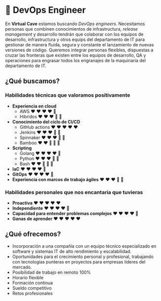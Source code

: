 
# :rocket: DevOps Engineer

En **Virtual Cave** estamos buscando *DevOps engineers*. Necesitamos personas que combinen conocimientos de infrastructura, *release management* y desarrollo tendrán que colaborar con los equipos de desarrollo, infrastructura y otros equips del departamento de IT para gestionar de manera fluída, segura y constante el lanzamiento de nuevas versiones de código. Queremos integrar personas flexibles, dispuestas a cruzar las fronteras que existen entre los equipos de desarrollo, QA y operaciones para engrasar todos los engranajes de la maquinaria del departamento de IT.

## ¿Qué buscamos?

### Habilidades técnicas que valoramos positivamente

- **Experiencia en cloud**
  - AWS :heart: :heart: :heart: :heart: :blue_heart:
  - Híbridos :heart: :heart: :heart: :blue_heart: :blue_heart:
- **Conocimiento del ciclo de CI/CD**
  - GitHub actions :heart: :heart: :heart: :heart: :heart:  
  - Jenkins :heart: :heart: :heart: :blue_heart: :blue_heart:  
  - Spinnaker :heart: :heart: :heart: :blue_heart: :blue_heart:
  - Bamboo :heart: :heart: :blue_heart: :blue_heart: :blue_heart:
- **Scripting**
  - Golang  :heart: :heart: :heart: :heart: :blue_heart:
  - Python :heart: :heart: :heart: :blue_heart: :blue_heart:
  - Bash :heart: :heart: :blue_heart: :blue_heart: :blue_heart:
- **IaC** :heart: :heart: :heart: :heart: :blue_heart:
- **GitOps** :heart: :heart: :heart: :heart: :blue_heart:
- **Experiencia con marcos de trabajo ágiles** :heart: :heart: :heart: :blue_heart: :blue_heart:

### Habilidades personales que nos encantaría que tuvieras
- **Proactiva** :heart: :heart: :heart: :heart: :heart:
- **Independiente** :heart: :heart: :heart: :heart: :blue_heart:
- **Capacidad para entender problemas complejos** :heart: :heart: :heart: :heart: :blue_heart:
- **Ganas de aprender** :heart: :heart: :heart: :heart: :heart:

## ¿Qué ofrecemos?

- Incorporación a una compañía con un equipo técnico especializado en software y sistemas IT de alto rendimiento y escalabilidad.
- Oportunidades para el crecimiento personal y profesional, trabajando con tecnologías punteras en proyectos para empresas líderes del mercado.
- Posibilidad de trabajo en remoto 100%
- Horario flexible
- Formación continua
- Sueldo competitivo
- Retos profesionales

